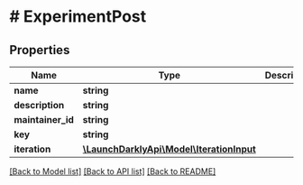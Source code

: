 # # ExperimentPost

## Properties

Name | Type | Description | Notes
------------ | ------------- | ------------- | -------------
**name** | **string** |  |
**description** | **string** |  |
**maintainer_id** | **string** |  |
**key** | **string** |  |
**iteration** | [**\LaunchDarklyApi\Model\IterationInput**](IterationInput.md) |  |

[[Back to Model list]](../../README.md#models) [[Back to API list]](../../README.md#endpoints) [[Back to README]](../../README.md)
